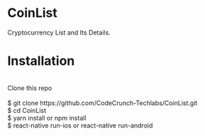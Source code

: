 # CoinList
Cryptocurrency List and Its Details.
</br>
<h1>Installation</h1></br>
Clone this repo</br>
</br>
$ git clone https://github.com/CodeCrunch-Techlabs/CoinList.git</br>
$ cd CoinList</br>
$ yarn install or npm install</br>
$ react-native run-ios or react-native run-android
